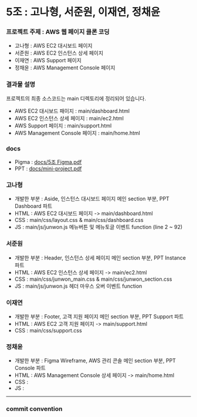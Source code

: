 # 5조 : 고나형, 서준원, 이재연, 정채윤
### 프로젝트 주제 : AWS 웹 페이지 클론 코딩
- 고나형 : AWS EC2 대시보드 페이지
- 서준원 : AWS EC2 인스턴스 상세 페이지
- 이재연 : AWS Support 페이지
- 정채윤 : AWS Management Console 페이지

### 결과물 설명 
프로젝트의 최종 소스코드는 main 디렉토리에 정리되어 있습니다.
- AWS EC2 대시보드 패이지 : main/dashboard.html
- AWS EC2 인스턴스 상세 페이지 : main/ec2.html
- AWS Support 페이지 : main/support.html
- AWS Management Console 페이지 : main/home.html

### docs
- Pigma : [docs/5조 Figma.pdf](https://github.com/LIG-JY/mini_pj/blob/ff3f8b7a7ad344017cd0cf7bf79a01bbe990dec8/docs/5%EC%A1%B0%20Figma.pdf) 
- PPT : [docs/mini-project.pdf](https://github.com/LIG-JY/mini_pj/blob/a9f512209d632309058510303bb9c6166481a41d/docs/mini-project.pdf)

### 고나형
- 개발한 부분 : Aside, 인스턴스 대시보드 페이지 메인 section 부분, PPT Dashboard 파트
- HTML : AWS EC2 대시보드 페이지 -> main/dashboard.html
- CSS : main/css/layout.css & main/css/dashboard.css
- JS : main/js/junwon.js 메뉴버튼 및 메뉴토글 이벤트 function (line 2 ~ 92)
  
### 서준원
- 개발한 부분 : Header, 인스턴스 상세 페이지 메인 section 부분, PPT Instance 파트
- HTML : AWS EC2 인스턴스 상세 페이지 -> main/ec2.html
- CSS : main/css/junwon_main.css & main/css/junwon_section.css
- JS : main/js/junwon.js 헤더 마우스 오버 이벤트 function

### 이재연
- 개발한 부분 : Footer, 고객 지원 페이지 메인 section 부분, PPT Support 파트
- HTML : AWS EC2 고객 지원 페이지 -> main/support.html
- CSS : main/css/support.css
 
### 정채윤
- 개발한 부분 : Figma Wireframe, AWS 관리 콘솔 메인 section 부분, PPT Console 파트
- HTML : AWS Management Console 상세 페이지 -> main/home.html
- CSS : 
- JS :

<hr>

### commit convention
<title> 동사 목적어

ex) "&lt;Support&gt; create css"


### 반응형 규칙
<img width="696" alt="image" src="https://github.com/LIG-JY/mini_pj/assets/104045973/966d8b7d-affe-48b2-94ad-a8fe3f01da16">






